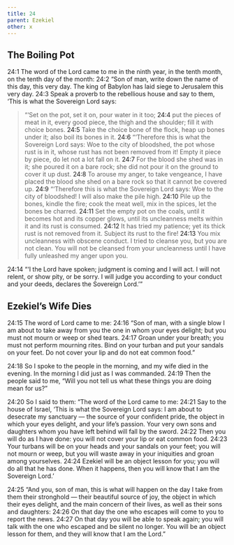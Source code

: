 ```yaml
---
title: 24
parent: Ezekiel
other: x
---
```


## The Boiling Pot

<a name="24:1">24:1</a> The word of the Lord came to me in the ninth year, in the tenth month, on the tenth day of the month: <a name="24:2">24:2</a> “Son of man, write down the name of this day, this very day. The king of Babylon has laid siege to Jerusalem this very day. <a name="24:3">24:3</a> Speak a proverb to the rebellious house and say to them, ‘This is what the Sovereign Lord says:

> “‘Set on the pot, set it on,
> pour water in it too;
> <a name="24:4">24:4</a> put the pieces of meat in it, every good piece,
> the thigh and the shoulder;
> fill it with choice bones.
> <a name="24:5">24:5</a> Take the choice bone of the flock,
> heap up bones under it;
> also boil its bones in it.
> <a name="24:6">24:6</a> “‘Therefore this is what the Sovereign Lord says:
> Woe to the city of bloodshed,
> the pot whose rust is in it,
> whose rust has not been removed from it!
> Empty it piece by piece,
> do let not a lot fall on it.
> <a name="24:7">24:7</a> For the blood she shed was in it;
> she poured it on a bare rock;
> she did not pour it on the ground to cover it up dust.
> <a name="24:8">24:8</a> To arouse my anger, to take vengeance,
> I have placed the blood she shed on a bare rock so that it cannot be covered up.
> <a name="24:9">24:9</a> “‘Therefore this is what the Sovereign Lord says:
> Woe to the city of bloodshed!
> I will also make the pile high.
> <a name="24:10">24:10</a> Pile up the bones, kindle the fire;
> cook the meat well, mix in the spices,
> let the bones be charred.
> <a name="24:11">24:11</a> Set the empty pot on the coals,
> until it becomes hot and its copper glows,
> until its uncleanness melts within it and its rust is consumed.
> <a name="24:12">24:12</a> It has tried my patience;
> yet its thick rust is not removed from it.
> Subject its rust to the fire!
> <a name="24:13">24:13</a> You mix uncleanness with obscene conduct.
> I tried to cleanse you, but you are not clean.
> You will not be cleansed from your uncleanness
> until I have fully unleashed my anger upon you.

<a name="24:14">24:14</a> “‘I the Lord have spoken; judgment is coming and I will act. I will not relent, or show pity, or be sorry. I will judge you according to your conduct and your deeds, declares the Sovereign Lord.’”

## Ezekiel’s Wife Dies

<a name="24:15">24:15</a> The word of Lord came to me: <a name="24:16">24:16</a> “Son of man, with a single blow I am about to take away from you the one in whom your eyes delight; but you must not mourn or weep or shed tears. <a name="24:17">24:17</a> Groan under your breath; you must not perform mourning rites. Bind on your turban and put your sandals on your feet. Do not cover your lip and do not eat common food.”

<a name="24:18">24:18</a> So I spoke to the people in the morning, and my wife died in the evening. In the morning I did just as I was commanded. <a name="24:19">24:19</a> Then the people said to me, “Will you not tell us what these things you are doing mean for us?”

<a name="24:20">24:20</a> So I said to them: “The word of the Lord came to me: <a name="24:21">24:21</a> Say to the house of Israel, ‘This is what the Sovereign Lord says: I am about to desecrate my sanctuary — the source of your confident pride, the object in which your eyes delight, and your life’s passion. Your very own sons and daughters whom you have left behind will fall by the sword. <a name="24:22">24:22</a> Then you will do as I have done: you will not cover your lip or eat common food. <a name="24:23">24:23</a> Your turbans will be on your heads and your sandals on your feet; you will not mourn or weep, but you will waste away in your iniquities and groan among yourselves. <a name="24:24">24:24</a> Ezekiel will be an object lesson for you; you will do all that he has done. When it happens, then you will know that I am the Sovereign Lord.’

<a name="24:25">24:25</a> “And you, son of man, this is what will happen on the day I take from them their stronghold — their beautiful source of joy, the object in which their eyes delight, and the main concern of their lives, as well as their sons and daughters: <a name="24:26">24:26</a> On that day the one who escapes will come to you to report the news. <a name="24:27">24:27</a> On that day you will be able to speak again; you will talk with the one who escaped and be silent no longer. You will be an object lesson for them, and they will know that I am the Lord.”
